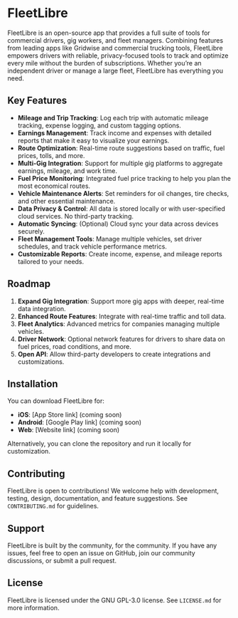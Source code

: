 # FleetLibre

FleetLibre is an open-source app that provides a full suite of tools for commercial drivers, gig workers, and fleet managers. Combining features from leading apps like Gridwise and commercial trucking tools, FleetLibre empowers drivers with reliable, privacy-focused tools to track and optimize every mile without the burden of subscriptions. Whether you’re an independent driver or manage a large fleet, FleetLibre has everything you need.

## Key Features

- **Mileage and Trip Tracking**: Log each trip with automatic mileage tracking, expense logging, and custom tagging options.
- **Earnings Management**: Track income and expenses with detailed reports that make it easy to visualize your earnings.
- **Route Optimization**: Real-time route suggestions based on traffic, fuel prices, tolls, and more.
- **Multi-Gig Integration**: Support for multiple gig platforms to aggregate earnings, mileage, and work time.
- **Fuel Price Monitoring**: Integrated fuel price tracking to help you plan the most economical routes.
- **Vehicle Maintenance Alerts**: Set reminders for oil changes, tire checks, and other essential maintenance.
- **Data Privacy & Control**: All data is stored locally or with user-specified cloud services. No third-party tracking.
- **Automatic Syncing**: (Optional) Cloud sync your data across devices securely.
- **Fleet Management Tools**: Manage multiple vehicles, set driver schedules, and track vehicle performance metrics.
- **Customizable Reports**: Create income, expense, and mileage reports tailored to your needs.

## Roadmap

1. **Expand Gig Integration**: Support more gig apps with deeper, real-time data integration.
2. **Enhanced Route Features**: Integrate with real-time traffic and toll data.
3. **Fleet Analytics**: Advanced metrics for companies managing multiple vehicles.
4. **Driver Network**: Optional network features for drivers to share data on fuel prices, road conditions, and more.
5. **Open API**: Allow third-party developers to create integrations and customizations.

## Installation

You can download FleetLibre for:
- **iOS**: [App Store link] (coming soon)
- **Android**: [Google Play link] (coming soon)
- **Web**: [Website link] (coming soon)

Alternatively, you can clone the repository and run it locally for customization.

## Contributing

FleetLibre is open to contributions! We welcome help with development, testing, design, documentation, and feature suggestions. See `CONTRIBUTING.md` for guidelines.

## Support

FleetLibre is built by the community, for the community. If you have any issues, feel free to open an issue on GitHub, join our community discussions, or submit a pull request.

## License

FleetLibre is licensed under the GNU GPL-3.0 license. See `LICENSE.md` for more information.
